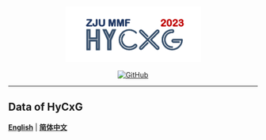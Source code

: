 <p align="center" >
    <a href="https://github.com/xlxwalex/HyCxG/data">
    <br>
    <img src="https://github.com/xlxwalex/HyCxG/blob/main/figures/sub-logo.png" width="275"/>
    <br>
    </a>
</p>
<p align="center">
    <a href="https://github.com/xlxwalex/HyCxG/blob/main/LICENSE">
        <img alt="GitHub" src="https://img.shields.io/github/license/xlxwalex/HyCxG.svg?color=blue&style=flat-square">
    </a>
</p>

---
## Data of HyCxG
[**English**](https://github.com/xlxwalex/HyCxG/tree/main/data) | [**简体中文**](https://github.com/xlxwalex/HyCxG/tree/main/data/README_ZH.md)
